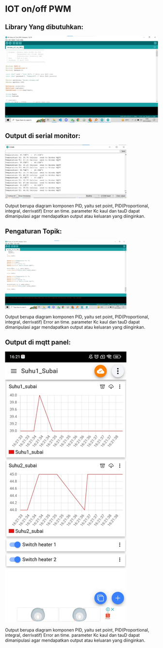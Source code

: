 
# IOT on/off PWM

## Library Yang dibutuhkan:

<p>
  <img src="https://github.com/subaaaiii/Mikrokontroller/blob/main/IOT%20on%20off%20PWM/Input.jpg" alt="" class="img-responsive" width="700">
</p>

## Output di serial monitor:

<p>
  <img src="https://github.com/subaaaiii/Mikrokontroller/blob/main/IOT%20on%20off%20PWM/Output.jpg" alt="" class="img-responsive" width="400">
</p>
Output berupa diagram komponen PID, yaitu set point, PID(Proportional, integral, derrivatif) Error an time.
parameter Kc kaul dan tauD dapat dimanipulasi agar mendapatkan output atau keluaran yang diinginkan.

## Pengaturan Topik:

<p>
  <img src="https://github.com/subaaaiii/Mikrokontroller/blob/main/IOT%20on%20off%20PWM/Topik.jpg" alt="" class="img-responsive" width="400">
</p>
Output berupa diagram komponen PID, yaitu set point, PID(Proportional, integral, derrivatif) Error an time.
parameter Kc kaul dan tauD dapat dimanipulasi agar mendapatkan output atau keluaran yang diinginkan.

## Output di mqtt panel:

<p>
  <img src="https://github.com/subaaaiii/Mikrokontroller/blob/main/IOT%20on%20off%20PWM/Panel.jpg" alt="" class="img-responsive" width="400">
</p>
Output berupa diagram komponen PID, yaitu set point, PID(Proportional, integral, derrivatif) Error an time.
parameter Kc kaul dan tauD dapat dimanipulasi agar mendapatkan output atau keluaran yang diinginkan.



